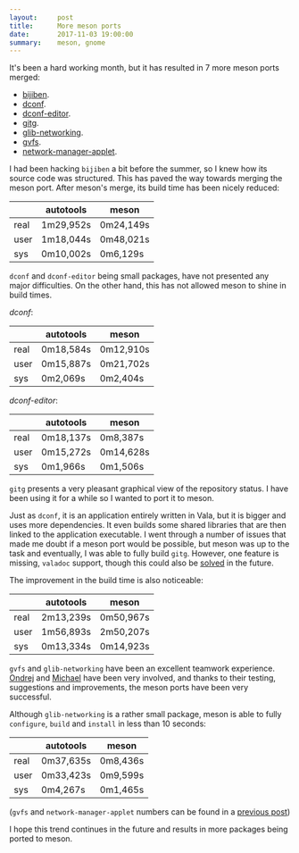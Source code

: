 ```yaml
---
layout:     post
title:      More meson ports
date:       2017-11-03 19:00:00
summary:    meson, gnome
---
```


It's been a hard working month, but it has resulted in 7 more meson
ports merged:

* [bijiben](https://bugzilla.gnome.org/show_bug.cgi?id=782707).
* [dconf](https://bugzilla.gnome.org/show_bug.cgi?id=784910).
* [dconf-editor](https://bugzilla.gnome.org/show_bug.cgi?id=784922).
* [gitg](https://bugzilla.gnome.org/show_bug.cgi?id=788796).
* [glib-networking](https://bugzilla.gnome.org/show_bug.cgi?id=786639).
* [gvfs](https://bugzilla.gnome.org/show_bug.cgi?id=786149).
* [network-manager-applet](https://bugzilla.gnome.org/show_bug.cgi?id=788146).

I had been hacking `bijiben` a bit before the summer, so I knew how
its source code was structured. This has paved the way towards
merging the meson port. After meson's merge, its build time
has been nicely reduced:

||autotools|meson|
|---|---|---|
|real|1m29,952s|0m24,149s|
|user|1m18,044s|0m48,021s|
|sys|0m10,002s|0m6,129s| 

`dconf` and `dconf-editor` being small packages, have not presented
any major difficulties. On the other hand, this has not allowed
meson to shine in build times.

*dconf*:

||autotools|meson|
|---|---|---|
|real|0m18,584s|0m12,910s|
|user|0m15,887s|0m21,702s|
|sys|0m2,069s|0m2,404s|

*dconf-editor*:

||autotools|meson|
|---|---|---|
|real|0m18,137s|0m8,387s|
|user|0m15,272s|0m14,628s|
|sys|0m1,966s|0m1,506s|

`gitg` presents a very pleasant graphical view of the repository
status. I have been using it for a while so I wanted to port it to
meson.

Just as `dconf`, it is an application entirely written in Vala, but
it is bigger and uses more dependencies. It even builds some shared
libraries that are then linked to the application executable. I went
through a number of issues that made me doubt if a meson port would
be possible, but meson was up to the task and eventually, I was able
to fully build `gitg`. However, one feature is missing, `valadoc`
support, though this could also be [solved](https://github.com/mesonbuild/meson/issues/894)
in the future.

The improvement in the build time is also noticeable:

||autotools|meson|
|---|---|---|
|real|2m13,239s|0m50,967s|
|user|1m56,893s|2m50,207s|
|sys|0m13,334s|0m14,923s|

`gvfs` and `glib-networking` have been an excellent teamwork
experience. [Ondrej](https://wiki.gnome.org/OndrejHoly) and
[Michael](https://wiki.gnome.org/MichaelCatanzaro) have been very
involved, and thanks to their testing, suggestions and improvements,
the meson ports have been very successful.

Although `glib-networking` is a rather small package, meson is able
to fully `configure`, `build` and `install` in less than 10 seconds:

||autotools|meson|
|---|---|---|
|real|0m37,635s|0m8,436s|
|user|0m33,423s|0m9,599s|
|sys|0m4,267s|0m1,465s|

(`gvfs` and `network-manager-applet` numbers can be found in a
[previous post](https://inigomartinez.github.io/2017/10/11/meson-and-gnome/))

I hope this trend continues in the future and results in more
packages being ported to meson.
